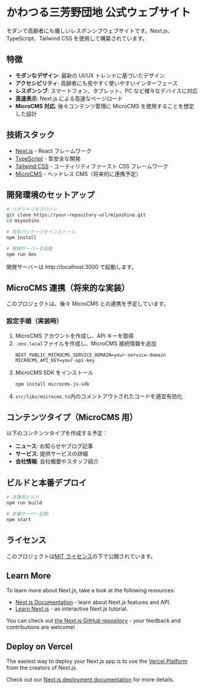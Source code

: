 # かわつる三芳野団地 公式ウェブサイト

モダンで高齢者にも優しいレスポンシブウェブサイトです。Next.js、TypeScript、Tailwind CSS を使用して構築されています。

## 特徴

- **モダンなデザイン**: 最新の UI/UX トレンドに基づいたデザイン
- **アクセシビリティ**: 高齢者にも見やすく使いやすいインターフェース
- **レスポンシブ**: スマートフォン、タブレット、PC など様々なデバイスに対応
- **高速表示**: Next.js による高速なページロード
- **MicroCMS 対応**: 後々コンテンツ管理に MicroCMS を使用することを想定した設計

## 技術スタック

- [Next.js](https://nextjs.org/) - React フレームワーク
- [TypeScript](https://www.typescriptlang.org/) - 型安全な開発
- [Tailwind CSS](https://tailwindcss.com/) - ユーティリティファースト CSS フレームワーク
- [MicroCMS](https://microcms.io/) - ヘッドレス CMS（将来的に連携予定）

## 開発環境のセットアップ

```bash
# リポジトリをクローン
git clone https://your-repository-url/miyoshino.git
cd miyoshino

# 依存パッケージをインストール
npm install

# 開発サーバーを起動
npm run dev
```

開発サーバーは http://localhost:3000 で起動します。

## MicroCMS 連携（将来的な実装）

このプロジェクトは、後々 MicroCMS との連携を予定しています。

### 設定手順（実装時）

1. MicroCMS アカウントを作成し、API キーを取得
2. `.env.local`ファイルを作成し、MicroCMS 接続情報を追加
   ```
   NEXT_PUBLIC_MICROCMS_SERVICE_DOMAIN=your-service-domain
   MICROCMS_API_KEY=your-api-key
   ```
3. MicroCMS SDK をインストール
   ```
   npm install microcms-js-sdk
   ```
4. `src/libs/microcms.ts`内のコメントアウトされたコードを適宜有効化

## コンテンツタイプ（MicroCMS 用）

以下のコンテンツタイプを作成する予定：

- **ニュース**: お知らせやブログ記事
- **サービス**: 提供サービスの詳細
- **会社情報**: 会社概要やスタッフ紹介

## ビルドと本番デプロイ

```bash
# 本番用ビルド
npm run build

# 本番サーバー起動
npm start
```

## ライセンス

このプロジェクトは[MIT ライセンス](LICENSE)の下で公開されています。

## Learn More

To learn more about Next.js, take a look at the following resources:

- [Next.js Documentation](https://nextjs.org/docs) - learn about Next.js features and API.
- [Learn Next.js](https://nextjs.org/learn) - an interactive Next.js tutorial.

You can check out [the Next.js GitHub repository](https://github.com/vercel/next.js) - your feedback and contributions are welcome!

## Deploy on Vercel

The easiest way to deploy your Next.js app is to use the [Vercel Platform](https://vercel.com/new?utm_medium=default-template&filter=next.js&utm_source=create-next-app&utm_campaign=create-next-app-readme) from the creators of Next.js.

Check out our [Next.js deployment documentation](https://nextjs.org/docs/app/building-your-application/deploying) for more details.
